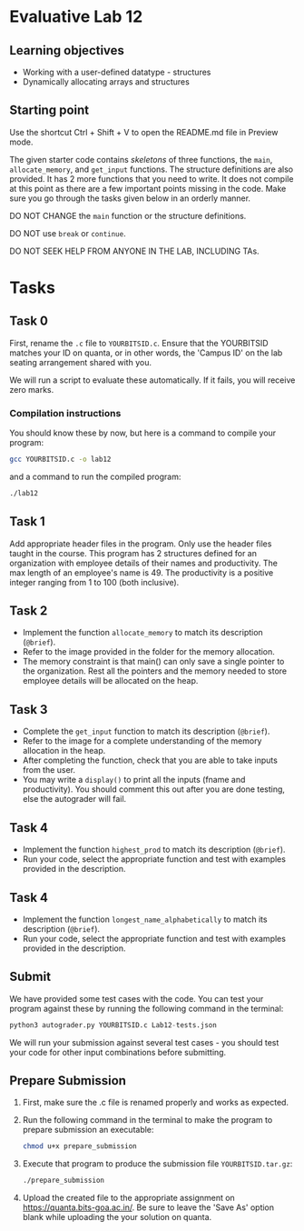 # Evaluative Lab 12

## Learning objectives

* Working with a user-defined datatype - structures
* Dynamically allocating arrays and structures

## Starting point

Use the shortcut Ctrl + Shift + V to open the README.md file in Preview mode.

The given starter code contains *skeletons* of three functions, the `main`, `allocate_memory`, and `get_input` functions. The structure definitions are also provided. It has 2 more functions that you need to write. It does not compile at this point as there are a few important points missing in the code. Make sure you go through the tasks given below in an orderly manner.

DO NOT CHANGE the `main` function or the structure definitions.

DO NOT use `break` or `continue`.

DO NOT SEEK HELP FROM ANYONE IN THE LAB, INCLUDING TAs.

# Tasks

## Task 0

First, rename the `.c` file to `YOURBITSID.c`.
Ensure that the YOURBITSID matches your ID on quanta, or in other words, the 'Campus ID' on the lab seating arrangement shared with you.

We will run a script to evaluate these automatically. If it fails, you will receive zero marks.

### Compilation instructions

You should know these by now, but here is a command to compile your program:

```sh
gcc YOURBITSID.c -o lab12
```

and a command to run the compiled program:

```sh
./lab12
```

## Task 1

Add appropriate header files in the program. Only use the header files taught in the course.
This program has 2 structures defined for an organization with employee details of their names and productivity. The max length of an employee's name is 49. The productivity is a positive integer ranging from 1 to 100 (both inclusive).

## Task 2

* Implement the function `allocate_memory` to match its description (`@brief`).
* Refer to the image provided in the folder for the memory allocation.
* The memory constraint is that main() can only save a single pointer to the organization. Rest all the pointers and the memory needed to store employee details will be allocated on the heap.

## Task 3
* Complete the `get_input` function to match its description (`@brief`).
* Refer to the image for a complete understanding of the memory allocation in the heap.
* After completing the function, check that you are able to take inputs from the user.
* You may write a `display()` to print all the inputs (fname and productivity). You should comment this out after you are done testing, else the autograder will fail.

## Task 4

* Implement the function `highest_prod` to match its description (`@brief`).
* Run your code, select the appropriate function and test with examples provided in the description.

## Task 4

* Implement the function `longest_name_alphabetically` to match its description (`@brief`).
* Run your code, select the appropriate function and test with examples provided in the description.

## Submit

We have provided some test cases with the code.
You can test your program against these by running the following command in the terminal:

```python
python3 autograder.py YOURBITSID.c Lab12-tests.json
```

We will run your submission against several test cases - you should test your code for other input combinations before submitting.

## Prepare Submission

1. First, make sure the .c file is renamed properly and works as expected.
2. Run the following command in the terminal to make the program to prepare submission an executable:

   ```sh
   chmod u+x prepare_submission
   ```

3. Execute that program to produce the submission file `YOURBITSID.tar.gz`:

   ```sh
   ./prepare_submission
   ```

4. Upload the created file to the appropriate assignment on <https://quanta.bits-goa.ac.in/>.
   Be sure to leave the 'Save As' option blank while uploading the your solution on quanta.